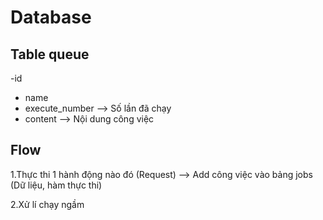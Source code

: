 # Database
## Table queue

-id
- name
- execute_number --> Số lần đã chạy
- content --> Nội dung công việc

## Flow

1.Thực thi 1 hành động nào đó (Request) --> Add công việc vào bảng jobs (Dữ liệu, hàm thực thi)

2.Xử lí chạy ngầm